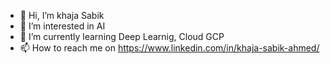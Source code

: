 - 👋 Hi, I’m khaja Sabik
- 👀 I’m interested in AI 
- 🌱 I’m currently learning Deep Learnig, Cloud GCP
- 📫 How to reach me on https://www.linkedin.com/in/khaja-sabik-ahmed/

